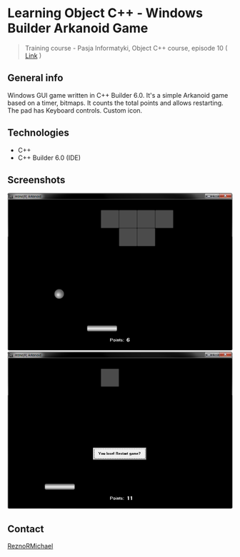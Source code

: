 # Learning Object C++ - Windows Builder Arkanoid Game
> Training course - Pasja Informatyki, Object C++ course, episode 10 ( [Link](https://www.youtube.com/watch?v=I_vW4KQ99Yk) )

## General info
Windows GUI game written in C++ Builder 6.0. It's a simple Arkanoid game based on a timer, bitmaps. It counts the total points and allows restarting. The pad has Keyboard controls. Custom icon.

## Technologies
* C++
* C++ Builder 6.0 (IDE)

## Screenshots
![Example screenshot](screen1.png)
![Example screenshot](screen2.png)

## Contact
[ReznoRMichael](https://github.com/ReznoRMichael)